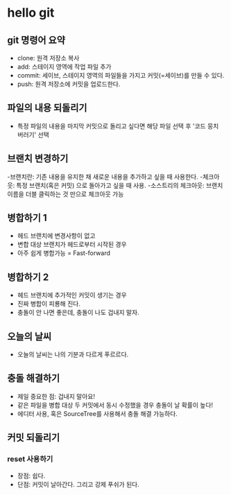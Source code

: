 # hello git

## git 명령어 요약

- clone: 원격 저장소 복사
- add: 스테이지 영역에 작업 파일 추가
- commit: 세이브, 스테이지 영역의 파일들을 가지고 커밋(=세이브)를 만들 수 있다.
- push: 원격 저장소에 커밋을 업로드한다.


## 파일의 내용 되돌리기

- 특정 파일의 내용을 마지막 커밋으로 돌리고 싶다면 해당 파일 선택 후 '코드 뭉치 버러기' 선택

## 브랜치 변경하기

-브랜치란: 기존 내용을 유지한 채 새로운 내용을 추가하고 싶을 때 사용한다.
-체크아웃: 특정 브랜치(혹은 커밋) 으로 돌아가고 싶을 때 사용.
-소스트리의 체크아웃: 브랜치 이름을 더블 클릭하는 것 만으로 체크아웃 가능

## 병합하기 1

- 헤드 브랜치에 변경사항이 없고
- 변합 대상 브랜치가 헤드로부터 시작된 경우
- 아주 쉽게 병합가능 = Fast-forward

## 병합하기 2

- 헤드 브랜치에 추가적인 커밋이 생기는 경우
- 진짜 병합이 피룡해 진다.
- 충돌이 안 나면 좋은데, 충돌이 나도 겁내지 말자.

## 오늘의 날씨

- 오늘의 날씨는 나의 기분과 다르게 푸르르다.

## 충돌 해결하기

- 제일 중요한 점: 겁내지 말아요!
- 같은 파일을 병합 대상 두 커밋에서 동시 수정했을 경우 충돌이 날 확률이 높다!
- 에디터 사용, 혹은 SourceTree를 사용해서 충돌 해결 가능하다.

## 커밋 되돌리기

### reset 사용하기

- 장점: 쉽다.
- 단점: 커밋이 날아간다. 그리고 강제 푸쉬가 된다.

